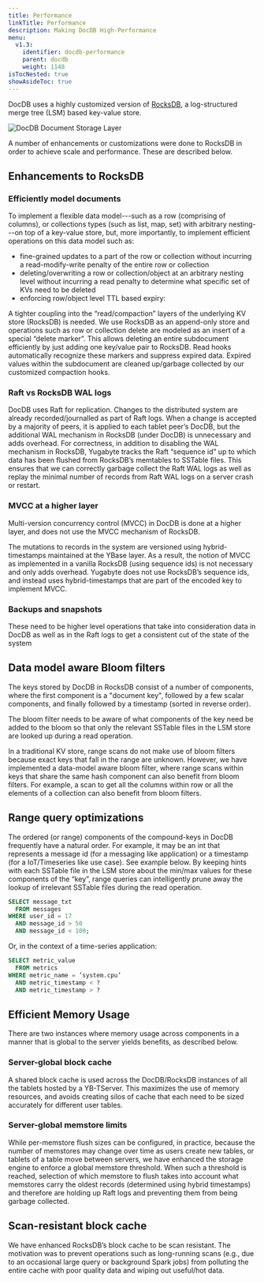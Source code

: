 ```yaml
---
title: Performance
linkTitle: Performance
description: Making DocDB High-Performance
menu:
  v1.3:
    identifier: docdb-performance
    parent: docdb
    weight: 1148
isTocNested: true
showAsideToc: true
---
```


DocDB uses a highly customized version of [RocksDB](http://rocksdb.org/), a log-structured merge tree (LSM) based key-value store.

![DocDB Document Storage Layer](/images/architecture/docdb-rocksdb.png)

A number of enhancements or customizations were done to RocksDB in order to achieve scale and performance. These are described below.

## Enhancements to RocksDB

### Efficiently model documents

To implement a flexible data
model---such as a row (comprising of columns), or collections types (such as list, map, set) with
arbitrary nesting---on top of a key-value store, but, more importantly, to implement efficient
operations on this data model such as:

* fine-grained updates to a part of the row or collection without incurring a read-modify-write
  penalty of the entire row or collection
* deleting/overwriting a row or collection/object at an arbitrary nesting level without incurring a
  read penalty to determine what specific set of KVs need to be deleted
* enforcing row/object level TTL based expiry:
  
A tighter coupling into the “read/compaction” layers of the underlying KV store (RocksDB) is needed.
We use RocksDB as an append-only store and operations such as row or collection delete are modeled
as an insert of a special “delete marker”.  This allows deleting an entire subdocument efficiently
by just adding one key/value pair to RocksDB. Read hooks automatically recognize these markers and
suppress expired data. Expired values within the subdocument are cleaned up/garbage collected by our
customized compaction hooks.

### Raft vs RocksDB WAL logs

DocDB uses Raft for replication. Changes to the distributed system are already recorded/journalled as part of Raft logs. When a change is accepted by a majority of peers, it is applied to each tablet peer’s DocDB, but the additional WAL mechanism in RocksDB (under DocDB) is unnecessary and adds overhead.
For correctness, in addition to disabling the WAL mechanism in RocksDB, Yugabyte tracks the Raft
“sequence id” up to which data has been flushed from RocksDB’s memtables to SSTable files. This
ensures that we can correctly garbage collect the Raft WAL logs as well as replay the minimal number
of records from Raft WAL logs on a server crash or restart.

### MVCC at a higher layer

Multi-version concurrency control (MVCC) in DocDB is done at a higher layer, and does not use the MVCC mechanism of RocksDB.

The mutations to records in the
system are versioned using hybrid-timestamps maintained at the YBase layer. As a result, the notion
of MVCC as implemented in a vanilla RocksDB (using sequence ids) is not necessary and only adds
overhead. Yugabyte does not use RocksDB’s sequence ids, and instead uses hybrid-timestamps that are
part of the encoded key to implement MVCC.

### Backups and snapshots

These need to be higher level operations that take into consideration data in
  DocDB as well as in the Raft logs to get a consistent cut of the state of the system

## Data model aware Bloom filters

The keys stored by DocDB in RocksDB consist of a number of components, where the first component is a "document key", followed by a few scalar components, and finally followed by a timestamp (sorted in reverse order).

The bloom filter needs to be aware of what components of the key need be added to the bloom so that only the relevant SSTable files in the LSM store are looked up during a read operation.

In a traditional KV store, range scans do not make use of bloom filters because exact keys that fall in the range are unknown. However, we have implemented a data-model aware bloom filter, where range scans within keys that share the same hash component can also benefit from bloom filters. For example, a scan to get all the columns within row or all the elements of a collection can also benefit from bloom filters.

## Range query optimizations

 The ordered (or range) components of the compound-keys in DocDB frequently have a natural order. For example, it may be an int that represents a message id (for a messaging like application) or a timestamp (for a IoT/Timeseries like use case). See example below. By keeping hints with each SSTable file in the LSM store about the min/max values for these components of the “key”, range queries can intelligently prune away the lookup of irrelevant SSTable files during the read operation.

```sql
SELECT message_txt
  FROM messages
WHERE user_id = 17
  AND message_id > 50
  AND message_id < 100;
```

Or, in the context of a time-series application:
```sql
SELECT metric_value
  FROM metrics
WHERE metric_name = ’system.cpu’
  AND metric_timestamp < ?
  AND metric_timestamp > ?
```

## Efficient Memory Usage

There are two instances where memory usage across components in a manner that is global to the server yields benefits, as described below.

### Server-global block cache

A shared block cache is used across the
DocDB/RocksDB instances of all the tablets hosted by a YB-TServer. This maximizes the use of memory
resources, and avoids creating silos of cache that each need to be sized accurately for different
user tables.

### Server-global memstore limits

While per-memstore flush sizes can be
configured, in practice, because the number of memstores may change over time as users create new
tables, or tablets of a table move between servers, we have enhanced the storage engine to enforce a
global memstore threshold. When such a threshold is reached, selection of which memstore to flush
takes into account what memstores carry the oldest records (determined using hybrid timestamps) and
therefore are holding up Raft logs and preventing them from being garbage collected.

## Scan-resistant block cache

We have enhanced RocksDB’s block cache to be scan resistant. The motivation was to prevent operations such as long-running scans (e.g., due to an occasional large query or background Spark jobs) from polluting the entire cache with poor quality data and wiping out useful/hot data.
